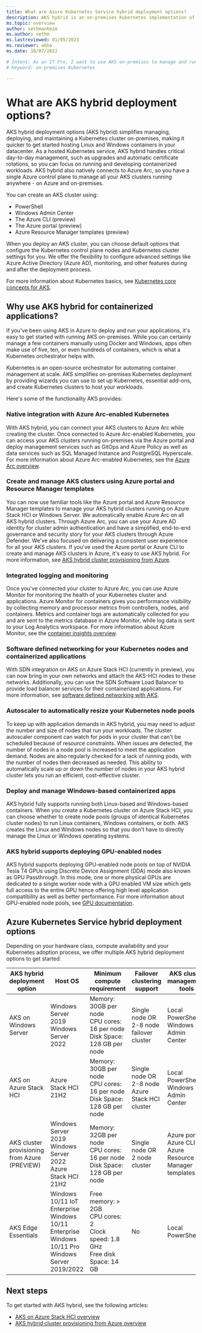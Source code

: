 ```yaml
---
title: What are Azure Kubernetes Service hybrid deployment options?
description: AKS hybrid is an on-premises Kubernetes implementation of Azure Kubernetes Service (AKS), which automates running containerized applications at scale.
ms.topic: overview
author: sethmanheim
ms.author: sethm 
ms.lastreviewed: 01/05/2023
ms.reviewer: abha
ms.date: 10/07/2022

# Intent: As an IT Pro, I want to use AKS on-premises to manage and run containerized workloads.
# Keyword: on-premises Kubernetes

---
```

# What are AKS hybrid deployment options?

AKS hybrid deployment options (AKS hybrid) simplifies managing, deploying, and maintaining a Kubernetes cluster on-premises, making it quicker to get started hosting Linux and Windows containers in your datacenter. As a hosted Kubernetes service, AKS hybrid handles critical day-to-day management, such as upgrades and automatic certificate rotations, so you can focus on running and developing containerized workloads. AKS hybrid also natively connects to Azure Arc, so you have a single Azure control plane to manage all your AKS clusters running anywhere - on Azure and on-premises.

You can create an AKS cluster using:

- PowerShell
- Windows Admin Center
- The Azure CLI (preview)
- The Azure portal (preview)
- Azure Resource Manager templates (preview)

When you deploy an AKS cluster, you can choose default options that configure the Kubernetes control plane nodes and Kubernetes cluster settings for you. We offer the flexibility to configure advanced settings like Azure Active Directory (Azure AD), monitoring, and other features during and after the deployment process.

For more information about Kubernetes basics, see [Kubernetes core concepts for AKS](kubernetes-concepts.md).

## Why use AKS hybrid for containerized applications?

If you've been using AKS in Azure to deploy and run your applications, it's easy to get started with running AKS on-premises. While you can certainly manage a few containers manually using Docker and Windows, apps often make use of five, ten, or even hundreds of containers, which is what a Kubernetes orchestrator helps with.

Kubernetes is an open-source orchestrator for automating container management at scale. AKS simplifies on-premises Kubernetes deployment by providing wizards you can use to set up Kubernetes, essential add-ons, and create Kubernetes clusters to host your workloads.

Here's some of the functionality AKS provides:

### Native integration with Azure Arc-enabled Kubernetes

With AKS hybrid, you can connect your AKS clusters to Azure Arc while creating the cluster. Once connected to Azure Arc-enabled Kubernetes, you can access your AKS clusters running on-premises via the Azure portal and deploy management services such as GitOps and Azure Policy as well as data services such as SQL Managed Instance and PostgreSQL Hyperscale. For more information about Azure Arc-enabled Kubernetes, see the [Azure Arc overview](/azure/azure-arc/kubernetes/overview).

### Create and manage AKS clusters using Azure portal and Resource Manager templates

You can now use familiar tools like the Azure portal and Azure Resource Manager templates to manage your AKS hybrid clusters running on Azure Stack HCI or Windows Server. We automatically enable Azure Arc on all AKS hybrid clusters. Through Azure Arc, you can use your Azure AD identity for cluster admin authentication and have a simplified, end-to-end governance and security story for your AKS clusters through Azure Defender. We've also focused on delivering a consistent user experience for all your AKS clusters. If you've used the Azure portal or Azure CLI to create and manage AKS clusters in Azure, it's easy to use AKS hybrid. For more information, see [AKS hybrid cluster provisioning from Azure](aks-hybrid-preview-overview.md).

### Integrated logging and monitoring

Once you've connected your cluster to Azure Arc, you can use Azure Monitor for monitoring the health of your Kubernetes cluster and applications. Azure Monitor for containers gives you performance visibility by collecting memory and processor metrics from controllers, nodes, and containers. Metrics and container logs are automatically collected for you and are sent to the metrics database in Azure Monitor, while log data is sent to your Log Analytics workspace. For more information about Azure Monitor, see the [container insights overview](/azure/azure-monitor/containers/container-insights-overview).

### Software defined networking for your Kubernetes nodes and containerized applications

With SDN integration on AKS on Azure Stack HCI (currently in preview), you can now bring in your own networks and attach the AKS-HCI nodes to these networks. Additionally, you can use the SDN Software Load Balancer to provide load balancer services for their containerized applications. For more information, see [software defined networking with AKS](software-defined-networking.md).

### Autoscaler to automatically resize your Kubernetes node pools

To keep up with application demands in AKS hybrid, you may need to adjust the number and size of nodes that run your workloads. The cluster autoscaler component can watch for pods in your cluster that can't be scheduled because of resource constraints. When issues are detected, the number of nodes in a node pool is increased to meet the application demand. Nodes are also regularly checked for a lack of running pods, with the number of nodes then decreased as needed. This ability to automatically scale up or down the number of nodes in your AKS hybrid cluster lets you run an efficient, cost-effective cluster.

### Deploy and manage Windows-based containerized apps

AKS hybrid fully supports running both Linux-based and Windows-based containers. When you create a Kubernetes cluster on Azure Stack HCI, you can choose whether to create node pools (groups of identical Kubernetes cluster nodes) to run Linux containers, Windows containers, or both. AKS creates the Linux and Windows nodes so that you don't have to directly manage the Linux or Windows operating systems.

### AKS hybrid supports deploying GPU-enabled nodes

AKS hybrid supports deploying GPU-enabled node pools on top of NVIDIA Tesla T4 GPUs using Discrete Device Assignment (DDA) mode also known as GPU Passthrough. In this mode, one or more physical GPUs are dedicated to a single worker node with a GPU enabled VM size which gets full access to the entire GPU hence offering high level application compatibility as well as better performance. For more information about GPU-enabled node pools, see [GPU documentation](https://github.com/Azure/aks-hybrid/blob/main/preview/GPU/gpu-preview.md).

## Azure Kubernetes Service hybrid deployment options

Depending on your hardware class, compute availability and your Kubernetes adoption process, we offer multiple AKS hybrid deployment options to get started:

AKS hybrid deployment option | Host OS | Minimum compute requirement | Failover clustering support | AKS cluster management tools | Azure Arc integration |
|-------|-------------------|-----------|----------|---------|---------|
AKS on Windows Server | Windows Server 2019 </br> Windows Server 2022 </br>  | Memory: 30GB per node </br> CPU cores: 16 per node </br> Disk Space: 128 GB per node | Single node OR </br> 2-8 node failover cluster | Local PowerShell </br> Windows Admin Center | Manual Azure Arc integration |
AKS on Azure Stack HCI | Azure Stack HCI 21H2 | Memory: 30GB per node </br> CPU cores: 16 per node </br> Disk Space: 128 GB per node | Single node OR </br> 2-8 node Azure Stack HCI cluster | Local PowerShell  </br> Windows Admin Center | Manual Azure Arc integration |
AKS cluster provisioning from Azure (PREVIEW) | Windows Server 2019 </br> Windows Server 2022 </br> Azure Stack HCI 21H2 | Memory: 32GB per node </br> CPU cores: 16 per node </br> Disk Space: 128 GB per node | Single node OR </br> 2 node cluster | Azure portal  </br> Azure CLI </br> Azure Resource Manager templates | Automatic Azure Arc integration |
AKS Edge Essentials | Windows 10/11 IoT Enterprise </br> Windows 10/11 Enterprise </br> Windows 10/11 Pro </br> Windows Server 2019/2022 | Free memory: > 2GB </br> CPU cores: 2 </br> Clock speed: 1.8 GHz </br> Free disk Space: 14 GB | No | Local PowerShell | Manual Azure Arc integration |

## Next steps

To get started with AKS hybrid, see the following articles:

- [AKS on Azure Stack HCI overview](overview.md)
- [AKS hybrid cluster provisioning from Azure overview](aks-hybrid-preview-overview.md)
